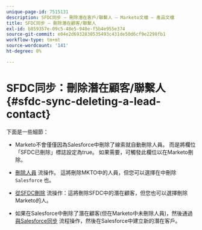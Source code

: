 ```yaml
---
unique-page-id: 7515131
description: SFDC同步 — 刪除潛在客戶/聯繫人 — Marketo文檔 — 產品文檔
title: SFDC同步 — 刪除潛在顧客/聯繫人
exl-id: b859357e-09c5-48e5-940e-f5b4e955e374
source-git-commit: e04e2d6932830535493c431de50d6cf9e2298fb1
workflow-type: tm+mt
source-wordcount: '141'
ht-degree: 0%

---
```


# SFDC同步：刪除潛在顧客/聯繫人 {#sfdc-sync-deleting-a-lead-contact}

下面是一些細節：

* Marketo不會僅僅因為Salesforce中刪除了線索就自動刪除人員。 而是將欄位「SFDC已刪除」標誌設定為true。 如果需要，可觸發此欄位以在Marketo刪除。
* [刪除人員](/help/marketo/product-docs/core-marketo-concepts/smart-campaigns/flow-actions/delete-person.md) 流操作。 這將刪除MKTO中的人員，但您可以選擇在中刪除 `Salesforce` 也。

* [從SFDC刪除](/help/marketo/product-docs/core-marketo-concepts/smart-campaigns/salesforce-flow-actions/delete-person-from-sfdc.md) 流操作：這將刪除SFDC中的潛在顧客，但您也可以選擇刪除Marketo的人。
* 如果在Salesforce中刪除了潛在顧客(但在Marketo中未刪除人員)，然後通過 [與Salesforce同步](/help/marketo/product-docs/core-marketo-concepts/smart-campaigns/salesforce-flow-actions/sync-person-to-sfdc.md) 流程操作，然後在Salesforce中建立新的潛在客戶。
